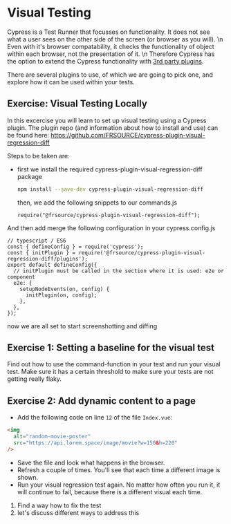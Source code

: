 # Visual Testing

Cypress is a Test Runner that focusses on functionality. It does not see what a user sees on the
other side of the screen (or browser as you will). \n
Even with it's browser compatability, it checks the functionality of object within each browser, not the
presentation of it. \n Therefore Cypress has the option to extend the Cypress functionality with [3rd party plugins](https://docs.cypress.io/plugins/).

There are several plugins to use, of which we are going to pick one, and explore how it can be used within
your tests.

## Exercise: Visual Testing Locally

In this excercise you will learn to set up visual testing using a Cypress plugin.
The plugin repo (and information about how to install and use) can be found here:
<https://github.com/FRSOURCE/cypress-plugin-visual-regression-diff>

Steps to be taken are:

- first we install the required cypress-plugin-visual-regression-diff package

  ```bash
  npm install --save-dev cypress-plugin-visual-regression-diff
  ```

  then, we add the following snippets to our commands.js

  ```nodejs
  require("@frsource/cypress-plugin-visual-regression-diff");
  ```

And then add merge the following configuration in your cypress.config.js

```nodejs
// typescript / ES6
const { defineConfig } = require('cypress');
const { initPlugin } = require('@frsource/cypress-plugin-visual-regression-diff/plugins');
export default defineConfig({
  // initPlugin must be called in the section where it is used: e2e or component
  e2e: {
    setupNodeEvents(on, config) {
      initPlugin(on, config);
    },
  },
});

```

now we are all set to start screenshotting and diffing

## Exercise 1: Setting a baseline for the visual test

Find out how to use the command-function in your test and run your visual test. Make sure it has a certain threshold to make sure your tests are not getting really flaky.

## Exercise 2: Add dynamic content to a page

- Add the following code on line `12` of the file `Index.vue`:

```html
<img
  alt="random-movie-poster"
  src="https://api.lorem.space/image/movie?w=150&h=220"
/>
```

- Save the file and look what happens in the browser.
- Refresh a couple of times. You'll see that each time a different image is shown.
- Run your visual regression test again.
  No matter how often you run it, it will continue to fail, because there is a different visual each time.

1. Find a way how to fix the test
2. let's discuss different ways to address this
